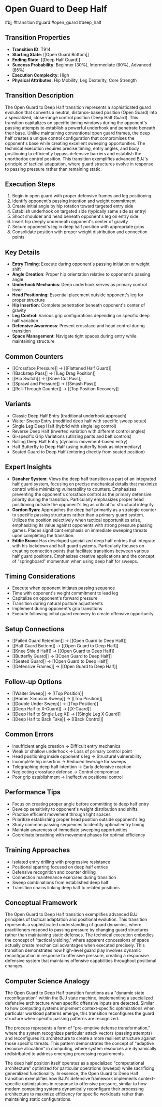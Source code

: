 # Open Guard to Deep Half
#bjj #transition #guard #open_guard #deep_half

## Transition Properties
- **Transition ID**: T914
- **Starting State**: [[Open Guard Bottom]]
- **Ending State**: [[Deep Half Guard]]
- **Success Probability**: Beginner (30%), Intermediate (60%), Advanced (85%)
- **Execution Complexity**: High
- **Physical Attributes**: Hip Mobility, Leg Dexterity, Core Strength

## Transition Description
The Open Guard to Deep Half transition represents a sophisticated guard evolution that converts a neutral, distance-based position (Open Guard) into a specialized, close-range control position (Deep Half Guard). This transition capitalizes on specific timing windows during the opponent's passing attempts to establish a powerful underhook and penetrate beneath their base. Unlike maintaining conventional open guard frames, the deep half creates a unique control configuration that compromises the opponent's base while creating excellent sweeping opportunities. The technical execution requires precise timing, entry angles, and body positioning to efficiently bypass defensive barriers and establish the unorthodox control position. This transition exemplifies advanced BJJ's principle of tactical adaptation, where guard structures evolve in response to passing pressure rather than remaining static.

## Execution Steps
1. Begin in open guard with proper defensive frames and leg positioning
2. Identify opponent's passing intention and weight commitment
3. Create initial angle by hip rotation toward targeted entry side
4. Establish underhook on targeted side (typically same side as entry)
5. Shoot shoulder and head beneath opponent's leg on entry side
6. Insert hip deeply underneath opponent's center of gravity
7. Secure opponent's leg in deep half position with appropriate grips
8. Consolidate position with proper weight distribution and connection points

## Key Details
- **Entry Timing**: Execute during opponent's passing initiation or weight shift
- **Angle Creation**: Proper hip orientation relative to opponent's passing angle
- **Underhook Mechanics**: Deep underhook serves as primary control lever
- **Head Positioning**: Essential placement outside opponent's leg for proper structure
- **Hip Insertion**: Complete penetration beneath opponent's center of gravity
- **Leg Control**: Various grip configurations depending on specific deep half variation
- **Defensive Awareness**: Prevent crossface and head control during transition
- **Space Management**: Navigate tight spaces during entry while maintaining structure

## Common Counters
- [[Crossface Pressure]] → [[Flattened Half Guard]]
- [[Backstep Pass]] → [[Leg Drag Position]]
- [[Hip Switch]] → [[Knee Cut Pass]]
- [[Sprawl and Pressure]] → [[Smash Pass]]
- [[Roll-Through Counter]] → [[Top Position Recovery]]

## Variants
- Classic Deep Half Entry (traditional underhook approach)
- Waiter Sweep Entry (modified deep half with specific sweep setup)
- Single Leg Deep Half (hybrid with single leg control)
- Reverse Deep Half (inverted variation with different control angles)
- Gi-specific Grip Variations (utilizing pants and belt controls)
- Rolling Deep Half Entry (dynamic movement-based entry)
- Half Butterfly to Deep Half (using butterfly hook as intermediary)
- Seated Guard to Deep Half (entering directly from seated position)

## Expert Insights
- **Danaher System**: Views the deep half transition as part of an integrated half guard system, focusing on precise mechanical details that maximize control while minimizing vulnerability to counters. Emphasizes preventing the opponent's crossface control as the primary defensive priority during the transition. Particularly emphasizes proper head positioning outside the opponent's leg as critical for structural integrity.
- **Gordon Ryan**: Approaches the deep half primarily as a strategic counter to specific passing structures rather than a primary guard system. Utilizes the position selectively when tactical opportunities arise, emphasizing its value against opponents with strong pressure passing games. Places significant emphasis on immediate sweeping threats upon completing the transition.
- **Eddie Bravo**: Has developed specialized deep half entries that integrate with his lockdown and half guard systems. Particularly focuses on creating connection points that facilitate transitions between various half guard positions. Emphasizes creative applications and the concept of "springboard" momentum when using deep half for sweeps.

## Timing Considerations
- Execute when opponent initiates passing sequence
- Time with opponent's weight commitment to lead leg
- Capitalize on opponent's forward pressure
- Transition during natural posture adjustments
- Implement during opponent's grip transitions
- Execute following initial guard recovery to create offensive opportunity

## Setup Connections
- [[Failed Guard Retention]] → [[Open Guard to Deep Half]]
- [[Half Guard Bottom]] → [[Open Guard to Deep Half]]
- [[Knee Shield Half]] → [[Open Guard to Deep Half]]
- [[Butterfly Guard]] → [[Open Guard to Deep Half]]
- [[Seated Guard]] → [[Open Guard to Deep Half]]
- [[Defensive Frames]] → [[Open Guard to Deep Half]]

## Follow-up Options
- [[Waiter Sweep]] → [[Top Position]]
- [[Homer Simpson Sweep]] → [[Top Position]]
- [[Double Under Sweep]] → [[Top Position]]
- [[Deep Half to X-Guard]] → [[X-Guard]]
- [[Deep Half to Single Leg X]] → [[Single Leg X Guard]]
- [[Deep Half to Back Take]] → [[Back Control]]

## Common Errors
- Insufficient angle creation → Difficult entry mechanics
- Weak or shallow underhook → Loss of primary control point
- Head positioning inside opponent's leg → Structural vulnerability
- Incomplete hip insertion → Reduced leverage for sweeps
- Telegraphing deep half intention → Early defensive reaction
- Neglecting crossface defense → Control compromise
- Poor grip establishment → Ineffective positional control

## Performance Tips
- Focus on creating proper angle before committing to deep half entry
- Develop sensitivity to opponent's weight distribution and shifts
- Practice efficient movement through tight spaces 
- Prioritize establishing proper head position outside opponent's leg
- Study common passing sequences to identify optimal entry timing
- Maintain awareness of immediate sweeping opportunities
- Coordinate breathing with movement phases for optimal efficiency

## Training Approaches
- Isolated entry drilling with progressive resistance
- Positional sparring focused on deep half entries
- Defensive recognition and counter drilling
- Connection maintenance exercises during transition
- Sweep combinations from established deep half
- Transition chains linking deep half to related positions

## Conceptual Framework
The Open Guard to Deep Half transition exemplifies advanced BJJ principles of tactical adaptation and positional evolution. This transition represents a sophisticated understanding of guard dynamics, where practitioners respond to passing pressure by changing guard structures rather than maintaining static defenses. The technical execution embodies the concept of "tactical yielding," where apparent concessions of space actually create mechanical advantages when executed precisely. This transition demonstrates how high-level guard play involves dynamic reconfiguration in response to offensive pressure, creating a responsive defensive system that maintains offensive capabilities throughout positional changes.

## Computer Science Analogy
The Open Guard to Deep Half transition functions as a "dynamic state reconfiguration" within the BJJ state machine, implementing a specialized defensive architecture when specific offensive inputs are detected. Similar to how computing systems implement context-specific optimizations when particular workload patterns emerge, this transition reconfigures the guard structure when specific passing patterns are recognized.

The process represents a form of "pre-emptive defense transformation," where the system recognizes particular attack vectors (passing attempts) and reconfigures its architecture to create a more resilient structure against those specific threats. This pattern demonstrates the concept of "adaptive resource allocation" in computing, where system resources are dynamically redistributed to address emerging processing requirements.

The deep half position itself operates as a specialized "computational architecture" optimized for particular operations (sweeps) while sacrificing generalized functionality. In essence, the Open Guard to Deep Half transition exemplifies how BJJ's defensive framework implements context-specific optimizations in response to offensive pressure, similar to how modern computing systems dynamically reconfigure their processing architecture to maximize efficiency for specific workloads rather than maintaining static configurations.
